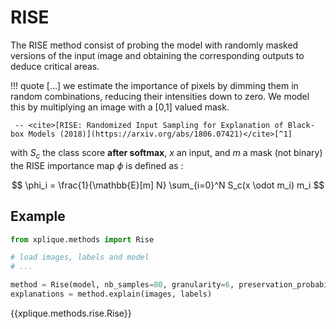 # RISE

The RISE method consist of probing the model with randomly masked versions of the input image and 
obtaining the corresponding outputs to deduce critical areas.

!!! quote
    \[...] we estimate the importance of pixels by dimming them in random combinations,
    reducing their intensities down to zero. We model this by multiplying an image with a \[0,1\]
    valued mask. 
     
     -- <cite>[RISE: Randomized Input Sampling for Explanation of Black-box Models (2018)](https://arxiv.org/abs/1806.07421)</cite>[^1]


with $S_c$ the class score **after softmax**, $x$ an input, and $m$ a mask (not binary) the RISE 
importance map $\phi$ is defined as :

$$ \phi_i = \frac{1}{\mathbb{E}[m] N} \sum_{i=0}^N S_c(x \odot m_i) m_i $$

## Example

```python
from xplique.methods import Rise

# load images, labels and model
# ...

method = Rise(model, nb_samples=80, granularity=6, preservation_probability=0.5)
explanations = method.explain(images, labels)
```

{{xplique.methods.rise.Rise}}

[^1]: [RISE: Randomized Input Sampling for Explanation of Black-box Models (2018)](https://arxiv.org/abs/1806.07421)
